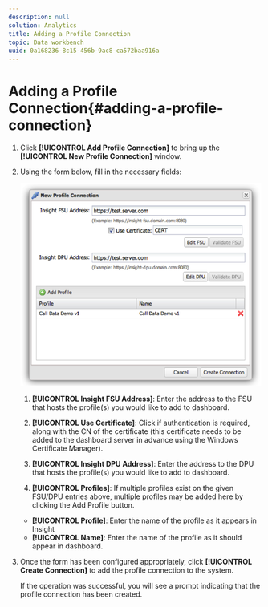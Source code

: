 ```yaml
---
description: null
solution: Analytics
title: Adding a Profile Connection
topic: Data workbench
uuid: 0a168236-8c15-456b-9ac8-ca572baa916a
---
```


# Adding a Profile Connection{#adding-a-profile-connection}

1. Click **[!UICONTROL Add Profile Connection]** to bring up the **[!UICONTROL New Profile Connection]** window.
1. Using the form below, fill in the necessary fields:

   ![](assets/new_profile_connection.png)

   1. **[!UICONTROL Insight FSU Address]**: Enter the address to the FSU that hosts the profile(s) you would like to add to dashboard.

   1. **[!UICONTROL Use Certificate]**: Click if authentication is required, along with the CN of the certificate (this certificate needs to be added to the dashboard server in advance using the Windows Certificate Manager).
   1. **[!UICONTROL Insight DPU Address]**: Enter the address to the DPU that hosts the profile(s) you would like to add to dashboard.
   1. **[!UICONTROL Profiles]**: If multiple profiles exist on the given FSU/DPU entries above, multiple profiles may be added here by clicking the Add Profile button.

    * **[!UICONTROL Profile]**: Enter the name of the profile as it appears in Insight 
    * **[!UICONTROL Name]**: Enter the name of the profile as it should appear in dashboard.

1. Once the form has been configured appropriately, click **[!UICONTROL Create Connection]** to add the profile connection to the system.

   If the operation was successful, you will see a prompt indicating that the profile connection has been created. 